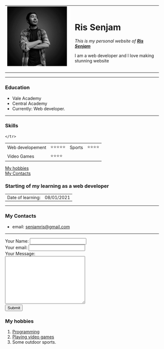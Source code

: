 <!DOCTYPE html>
<html lang="en" dir="ltr">

<head>
  <meta charset="utf-8">
  <title>💕Ris Senjam's personal site</title>
</head>

<body>
  <table cellspacing="20">
    <tr>
      <td>
        <img src="ris.jpg" alt="Ris Senjam profile">
      </td>
      <td>
        <h1>Ris Senjam</h1>
        <p><em>This is my personal website of <strong><a href=https://www.facebook.com/rishikanta.senjam/>Ris Senjam</a></strong></em></p>
        <p>I am a web developer and I love making stunning website</p>
      </td>
    </tr>
  </table>
<hr />
  <h3>Education</h3>
  <ul>
    <li>Vale Academy</li>
    <li>Central Academy</li>
    <li>Currently: Web developer.</li>
  </ul>
  <hr />
  <h3>Skills</h3>
  <table cellspacing="10">
    <tr>
      <td>
        Web developement
      </td>
      <td>
        ⭐⭐⭐⭐⭐
      </td>
      <td>
        Sports
      </td>
      <td>
        ⭐⭐⭐⭐
      </td>
    </tr>
    <tr>
      <td>
      Video Games
      </td>
      <td>⭐⭐⭐⭐</td></tr>
    <tr>

    </tr>
  </table>
  <a href=hobbies.html>My hobbies</a>
  <br />
  <a href=contact.html>My Contacts</a>
  <h3>Starting of my learning as a web developer</h3>
<table>
    <tr>
      <td>Date of learning:</td>
      <td>08/01/2021</td>
      </tr>
  </table>
  <hr />
</body>

</html>


<!DOCTYPE html>
<html lang="en" dir="ltr">
  <head>
    <meta charset="utf-8">
    <title>My Contacts</title>
  </head>
  <body>
  <h3>My Contacts</h3>
  <ul>
    <li>email: <a href=https://mail.google.com/mail/u/0/#inbox>senjamris@gmail.com</a></li>
    </ul>
    <hr />
    <form action="mailto:info@senjamris@gmail.com" method="post" enctype="text/plain">
      <level>Your Name:</level>
      <input type="text" /><br />
      <level>Your email:</level>
      <input type="email" /><br />
      <level>Your Message:</level><br />
      <textarea rows="10" cols="30"></textarea><br />
      <input type="submit" />
        </form>
  </body>
</html>

<!DOCTYPE html>
<html lang="en" dir="ltr">
  <head>
    <meta charset="utf-8">
    <title>My Hobbies</title>
  </head>
  <body>
    <h3>My hobbies</h3>
    <ol>
      <li><a href=https://en.wikipedia.org/wiki/Computer_programming>Programming</a></li>
      <li><a href=https://en.wikipedia.org/wiki/Video_game>Playing video games</a></li>
      <li>Some outdoor sports.</li>
    </ol>
  </body>
</html>
